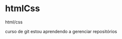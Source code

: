 # htmlCss
 html/css




















































































































































































































































































































































































































































































































































































































































































































































































































































  
curso de git
estou aprendendo a gerenciar repositórios